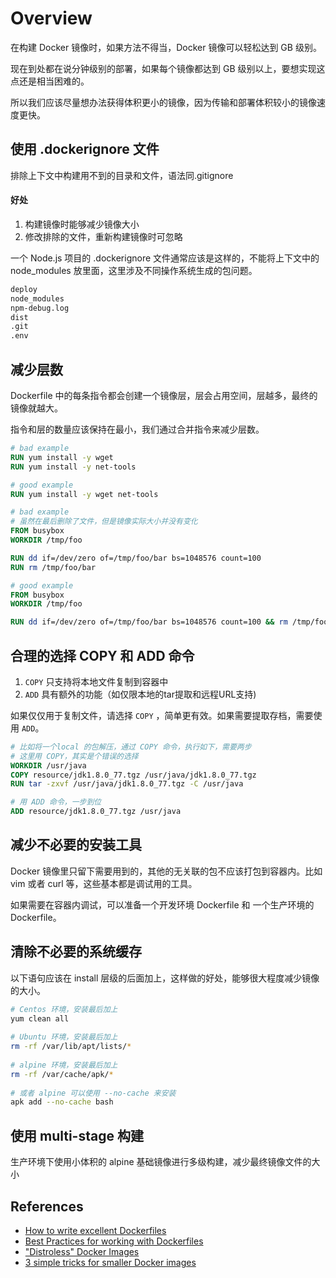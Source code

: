 # Overview

在构建 Docker 镜像时，如果方法不得当，Docker 镜像可以轻松达到 GB 级别。 

现在到处都在说分钟级别的部署，如果每个镜像都达到 GB 级别以上，要想实现这点还是相当困难的。

所以我们应该尽量想办法获得体积更小的镜像，因为传输和部署体积较小的镜像速度更快。

## 使用 .dockerignore 文件

排除上下文中构建用不到的目录和文件，语法同.gitignore

#### 好处

1. 构建镜像时能够减少镜像大小
2. 修改排除的文件，重新构建镜像时可忽略

一个 Node.js 项目的 .dockerignore 文件通常应该是这样的，不能将上下文中的 node_modules 放里面，这里涉及不同操作系统生成的包问题。

```bash
deploy
node_modules
npm-debug.log
dist
.git
.env
```

## 减少层数
Dockerfile 中的每条指令都会创建一个镜像层，层会占用空间，层越多，最终的镜像就越大。

指令和层的数量应该保持在最小，我们通过合并指令来减少层数。

```dockerfile
# bad example
RUN yum install -y wget
RUN yum install -y net-tools

# good example
RUN yum install -y wget net-tools
```
```dockerfile
# bad example
# 虽然在最后删除了文件，但是镜像实际大小并没有变化
FROM busybox
WORKDIR /tmp/foo

RUN dd if=/dev/zero of=/tmp/foo/bar bs=1048576 count=100
RUN rm /tmp/foo/bar

# good example
FROM busybox
WORKDIR /tmp/foo

RUN dd if=/dev/zero of=/tmp/foo/bar bs=1048576 count=100 && rm /tmp/foo/bar
```

## 合理的选择 COPY 和 ADD 命令

1. `COPY` 只支持将本地文件复制到容器中
2. `ADD` 具有额外的功能（如仅限本地的tar提取和远程URL支持)

如果仅仅用于复制文件，请选择 `COPY` ，简单更有效。如果需要提取存档，需要使用 `ADD`。
```dockerfile
# 比如将一个local 的包解压，通过 COPY 命令，执行如下，需要两步
# 这里用 COPY，其实是个错误的选择
WORKDIR /usr/java
COPY resource/jdk1.8.0_77.tgz /usr/java/jdk1.8.0_77.tgz
RUN tar -zxvf /usr/java/jdk1.8.0_77.tgz -C /usr/java

# 用 ADD 命令，一步到位
ADD resource/jdk1.8.0_77.tgz /usr/java
```

## 减少不必要的安装工具

Docker 镜像里只留下需要用到的，其他的无关联的包不应该打包到容器内。比如 vim 或者 curl 等，这些基本都是调试用的工具。

如果需要在容器内调试，可以准备一个开发环境 Dockerfile 和 一个生产环境的 Dockerfile。 

## 清除不必要的系统缓存

以下语句应该在 install 层级的后面加上，这样做的好处，能够很大程度减少镜像的大小。

```bash
# Centos 环境，安装最后加上
yum clean all
 
# Ubuntu 环境，安装最后加上
rm -rf /var/lib/apt/lists/*
 
# alpine 环境，安装最后加上
rm -rf /var/cache/apk/*
 
# 或者 alpine 可以使用 --no-cache 来安装
apk add --no-cache bash
```

## 使用 multi-stage 构建

生产环境下使用小体积的 alpine 基础镜像进行多级构建，减少最终镜像文件的大小

## References

- [How to write excellent Dockerfiles](https://rock-it.pl/how-to-write-excellent-dockerfiles/)
- [Best Practices for working with Dockerfiles](https://medium.com/@nagarwal/best-practices-for-working-with-dockerfiles-fb2d22b78186)
- ["Distroless" Docker Images](https://github.com/GoogleContainerTools/distroless)
- [3 simple tricks for smaller Docker images](https://itnext.io/3-simple-tricks-for-smaller-docker-images-f0d2bda17d1e)


